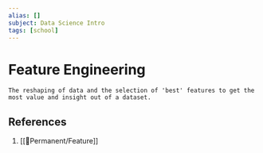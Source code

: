 ```yaml
---
alias: []
subject: Data Science Intro
tags: [school]
---
```

# Feature Engineering


```ad-note
The reshaping of data and the selection of 'best' features to get the most value and insight out of a dataset.
```

## References
1. [[🗻Permanent/Feature]]